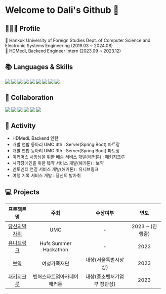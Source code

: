# Welcome to Dali's Github 👋

## 👩🏻‍💻 Profile
🏫 Hankuk University of Foreign Studies Dept. of Computer Science and Electronic Systems Engineering (2019.03 ~ 2024.08) <br>
🏢 HDMedi, Backend Engineer Intern (2023.09 ~ 2023.12)


## 📚 Languages & Skills
<img src="https://img.shields.io/badge/java-007396?style=for-the-badge&logo=java&logoColor=white"> <img src="https://img.shields.io/badge/springboot-6DB33F?style=for-the-badge&logo=springboot&logoColor=white"> <img src="https://img.shields.io/badge/mysql-4479A1?style=for-the-badge&logo=mysql&logoColor=white">
<img src="https://img.shields.io/badge/mariadb-003545?style=for-the-badge&logo=mariadb&logoColor=white"> <img src="https://img.shields.io/badge/tymeleaf-005F0F?style=for-the-badge&logo=thymeleaf&logoColor=white"> <img src="https://img.shields.io/badge/amazonaws-232F3E?style=for-the-badge&logo=amazonaws&logoColor=white">
 <img src="https://img.shields.io/badge/html5-E34F26?style=for-the-badge&logo=html5&logoColor=white"> <img src="https://img.shields.io/badge/css3-1572B6?style=for-the-badge&logo=css3&logoColor=white"> <img src="https://img.shields.io/badge/javascript-F7DF1E?style=for-the-badge&logo=javascript&logoColor=white">

 ## 🔗 Collaboration
 <img src="https://img.shields.io/badge/github-181717?style=for-the-badge&logo=github&logoColor=white"> <img src="https://img.shields.io/badge/jira-0052CC?style=for-the-badge&logo=jirasoftware&logoColor=white"> <img src="https://img.shields.io/badge/slack-4A154B?style=for-the-badge&logo=slack&logoColor=white"> <img src="https://img.shields.io/badge/notion-000000?style=for-the-badge&logo=notion&logoColor=white"> <img src="https://img.shields.io/badge/postman-FF6C37?style=for-the-badge&logo=postman&logoColor=white"> <img src="https://img.shields.io/badge/swagger-85EA2D?style=for-the-badge&logo=swagger&logoColor=white">


## 🧸 Activity
- HDMedi. Backend 인턴
- 개발 연합 동아리 UMC 4th : Server(Spring Boot) 파트장
- 개발 연합 동아리 UMC 3th : Server(Spring Boot) 파트장
- 이커머스 사장님을 위한 배송 서비스 개발(해커톤) : 패키지크루
- 시각장애인을 위한 복약 서비스 개발(해커톤) : 보약
- 멘토멘티 연결 서비스 개발(해커톤) : 유니브링크
- 여행 기록 서비스 개발 : 당신의 발자취


## 💻 Projects
| 프로젝트명 | 주최 | 수상여부 | 연도 |
| :---: | :---: | :---: | :---: |
| [당신의발자취](https://github.com/DAHLIACHOI/footprint) | UMC | - | 2023 ~ (진행중) |
| [유니브링크](https://github.com/hufs-hackathon) | Hufs Summer Hackathon | - | 2023 |
| [보약](https://github.com/SWH-FortuneCookie) | 여성가족재단 | 대상(서울특별시장상) | 2023 |
| [패키지크루](https://github.com/Package-Crew/Package-Crew-Backend) | 벤처스타트업아카데이해커톤 | 대상(중소벤처기업부 장관상) | 2023 |






